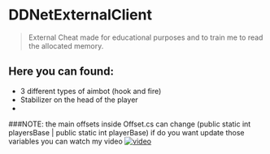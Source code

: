 # DDNetExternalClient

> External Cheat made for educational purposes and to train me to read the allocated memory.

## Here you can found:
- 3 different types of aimbot (hook and fire)
- Stabilizer on the head of the player
- 

###NOTE: the main offsets inside Offset.cs can change (public static int playersBase | public static int playerBase) if do you want update those variables you can watch my video [![video](https://user-images.githubusercontent.com/68398653/229584010-44b682ce-652d-43dd-a918-acc4d9cb90cc.jpg)](https://youtu.be/DSCWU2PXjOw)

